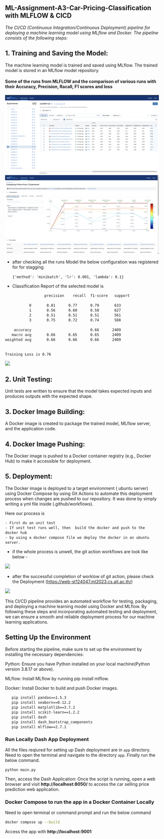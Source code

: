 ## ML-Assignment-A3-Car-Pricing-Classification with MLFLOW & CICD

*The CI/CD (Continuous Integration/Continuous Deployment) pipeline for deploying a machine learning model using MLflow and Docker. The pipeline consists of the following steps:*


## 1. Training and Saving the Model: 

The machine learning model is trained and saved using MLflow. The trained model is stored in an MLflow model repository.

#### Some of the runs from MLFLOW and the comparison of various runs with their Accuracy, Precision, Racall, F1 scores and loss

![](Screenshots/mlflow-run-comparison-1.png)
![](Screenshots/mlflow-run-comparison-2.png)

- after checking all the runs Model the below configuration was registered for for stagging 

   ```{'method': 'minibatch', 'lr': 0.001, 'lambda': 0.1}``` 

- Classification Report of the selected model is 

```
                  precision    recall  f1-score   support

           0       0.81      0.77      0.79       633
           1       0.56      0.60      0.58       627
           2       0.51      0.51      0.51       561
           3       0.75      0.72      0.74       588

    accuracy                           0.66      2409
   macro avg       0.66      0.65      0.65      2409
weighted avg       0.66      0.66      0.66      2409


Training Loss is 0.76
```
![](Screenshots/loss-plot.png)

## 2. Unit Testing: 
Unit tests are written to ensure that the model takes expected inputs and produces outputs with the expected shape.
## 3. Docker Image Building: 
A Docker image is created to package the trained model, MLflow server, and the application code.

## 4. Docker Image Pushing: 
The Docker image is pushed to a Docker container registry (e.g., Docker Hub) to make it accessible for deployment.

## 5. Deployment: 
The Docker image is deployed to a target environment ( ubuntu server) using Docker Compose by using Git Actions to automate this deployment process when changes are pushed to our repository. 
It was done by simply writing a yml file inside (.github/workflows).

Here our process is

    - First do an unit test 
    - If unit test runs well, then  build the docker and push to the docker hub
    - by using a docker compose file we deploy the docker in an ubuntu server.

- if the whole process is unwell, the git action workflows are look like below - 

![](Screenshots/cicd-1.png)

- after the successful completion of worklow of git action, please check the Deployment (https://web-st124047.ml2023.cs.ait.ac.th/) 

![](Screenshots/Application.png)

This CI/CD pipeline provides an automated workflow for testing, packaging, and deploying a machine learning model using Docker and MLflow. By following these steps and incorporating automated testing and deployment, we can ensure a smooth and reliable deployment process for our machine learning applications.

## Setting Up the Environment

Before starting the pipeline, make sure to set up the environment by installing the necessary dependencies:

Python: Ensure you have Python installed on your local machine(Python version 3.8.17 or above).

MLflow: Install MLflow by running pip install mlflow.

Docker: Install Docker to build and push Docker images.

 ```pip install numpy==1.24.3
    pip install pandas==1.5.3
    pip install seaborn==0.12.2
    pip install matplotlib==3.7.2
    pip install scikit-learn==1.2.2
    pip install dash
    pip install dash_bootstrap_components
    pip install mlflow==2.7.1
```


### Run Locally Dash App Deployment 

All the files reqiured for setting up Dash deployment are in ```app``` directory. Need to open the terminal and navigate to the directory ```app```. Finally run the below command.

 ```
 python main.py
 ```
  Then, access the Dash Application: Once the script is running, open a web browser and visit **http://localhost:8050/**  to access the car selling price prediction web application.

  ### Docker Compose to run the app in a Docker Container Locally
Need to open terminal or command prompt and run the below command 


``````sh
docker compose up --build

```````

Access the app with **http://localhost:9001**


